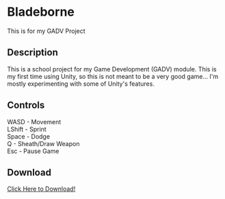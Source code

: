 # Bladeborne
This is for my GADV Project

## Description
This is a school project for my Game Development (GADV) module. This is my first time using Unity, so this is not meant to be a very good game... I'm mostly experimenting with some of Unity's features.

## Controls
WASD - Movement <br>
LShift - Sprint <br>
Space - Dodge <br>
Q - Sheath/Draw Weapon <br>
Esc - Pause Game <br>

## Download
[Click Here to Download!](https://drive.google.com/file/d/1xjPGhGhWCyPQeghna-qChAfTZcAhegiH/view?usp=sharing)
